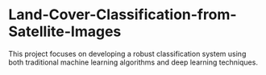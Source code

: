 # Land-Cover-Classification-from-Satellite-Images
This project focuses on developing a robust classification system using both traditional machine learning algorithms and deep learning techniques.

